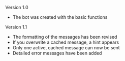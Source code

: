 Version 1.0
+ The bot was created with the basic functions

Version 1.1
+ The formatting of the messages has been revised
+ If you overwrite a cached message, a hint appears
+ Only one active, cached message can now be sent
+ Detailed error messages have been added
